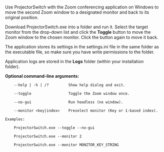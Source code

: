 Use ProjectorSwitch with the Zoom conferencing application on Windows to move the second Zoom window to a designated monitor and back to its original position.

Download ProjectorSwitch.exe into a folder and run it. Select the target monitor from the drop-down list and click the **Toggle** button to move the Zoom window to the chosen monitor. Click the button again to move it back.

The application stores its settings in the settings.ini file in the same folder as the executable file, so make sure you have write permissions to the folder.

Application logs are stored in the **Logs** folder (within your installation folder).

**Optional command-line arguments:**

		--help | -h | /?         Show help dialog and exit.
  
		--toggle                 Toggle the Zoom window once.
  
		--no-gui                 Run headless (no window).
  
		--monitor <key|index>    Preselect monitor (Key or 1-based index).
	
 	Examples:
  
		ProjectorSwitch.exe --toggle --no-gui
  
		ProjectorSwitch.exe --monitor 2
  
		ProjectorSwitch.exe --monitor MONITOR_KEY_STRING
